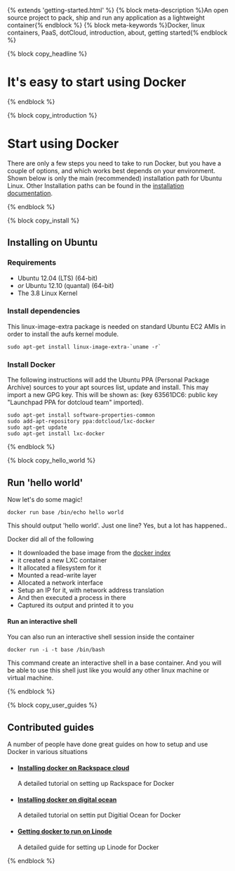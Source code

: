{% extends 'getting-started.html' %}
{% block meta-description %}An open source project to pack, ship and run any application as a lightweight container{% endblock %}
{% block meta-keywords %}Docker, linux containers, PaaS, dotCloud, introduction, about, getting started{% endblock %}



{% block copy_headline %}
# It's easy to start using Docker #
{% endblock %}


{% block copy_introduction %}

# Start using Docker
There are only a few steps you need to take to run Docker, but you have a couple of options, and which works best
    depends on your environment. Shown below is only the main (recommended) installation path for Ubuntu Linux.
    Other Installation paths can be found in the [installation documentation](http://docs.docker.io/en/latest/installation/).

{% endblock %}

{% block copy_install %}

## Installing on Ubuntu

### Requirements

* Ubuntu 12.04 (LTS) (64-bit)
* *or* Ubuntu 12.10 (quantal) (64-bit)
* The 3.8 Linux Kernel

### Install dependencies

This linux-image-extra package is needed on standard Ubuntu EC2 AMIs in order to install the aufs kernel module.

    sudo apt-get install linux-image-extra-`uname -r`

### Install Docker

The following instructions will add the Ubuntu PPA (Personal Package Archive) sources to your apt sources list, update
    and install. This may import a new GPG key. This will be shown as: (key 63561DC6: public key "Launchpad PPA for
    dotcloud team" imported).

    sudo apt-get install software-properties-common
    sudo add-apt-repository ppa:dotcloud/lxc-docker
    sudo apt-get update
    sudo apt-get install lxc-docker

{% endblock %}

{% block copy_hello_world %}
## Run 'hello world'

Now let's do some magic!

    docker run base /bin/echo hello world

This should output 'hello world'. Just one line? Yes, but a lot has happened..

Docker did all of the following

* It downloaded the base image from the [docker index](https://index.docker.io)
* it created a new LXC container
* It allocated a filesystem for it
* Mounted a read-write layer
* Allocated a network interface
* Setup an IP for it, with network address translation
* And then executed a process in there
* Captured its output and printed it to you

#### Run an interactive shell

You can also run an interactive shell session inside the container

    docker run -i -t base /bin/bash

This command create an interactive shell in a base container. And you will be able to use this shell just like
    you would any other linux machine or virtual machine.


{% endblock %}

{% block copy_user_guides %}

## Contributed guides

A number of people have done great guides on how to setup and use Docker in various situations

* #### [Installing docker on Rackspace cloud](http://blog.docker.io/2013/05/running-docker-on-rackspace/)
    A detailed tutorial on setting up Rackspace for Docker

* #### [Installing docker on digital ocean](http://blog.docker.io/2013/06/running-docker-on-digital-ocean-with-ubuntu/)
    A detailed tutorial on settin put Digitial Ocean for Docker

* #### [Getting docker to run on Linode](http://nick.stinemat.es/#docker-on-linode)
    A detailed guide for setting up Linode for Docker


{% endblock %}
